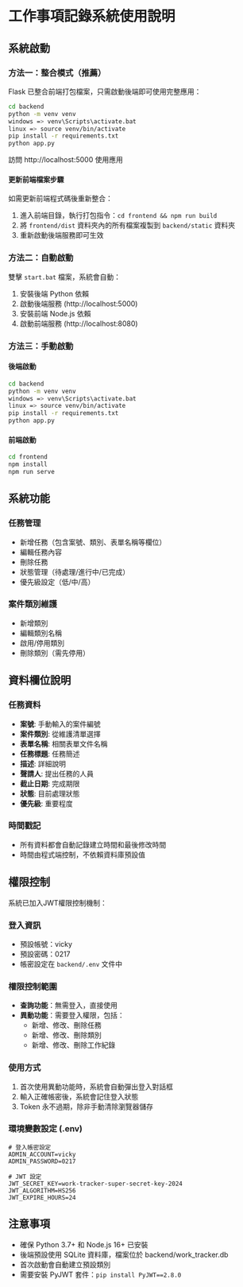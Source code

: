 # 工作事項記錄系統使用說明

## 系統啟動

### 方法一：整合模式（推薦）
Flask 已整合前端打包檔案，只需啟動後端即可使用完整應用：
```bash
cd backend
python -m venv venv
windows => venv\Scripts\activate.bat
linux => source venv/bin/activate
pip install -r requirements.txt
python app.py
```
訪問 http://localhost:5000 使用應用

#### 更新前端檔案步驟
如需更新前端程式碼後重新整合：
1. 進入前端目錄，執行打包指令：`cd frontend && npm run build`
2. 將 `frontend/dist` 資料夾內的所有檔案複製到 `backend/static` 資料夾
3. 重新啟動後端服務即可生效

### 方法二：自動啟動
雙擊 `start.bat` 檔案，系統會自動：
1. 安裝後端 Python 依賴
2. 啟動後端服務 (http://localhost:5000)
3. 安裝前端 Node.js 依賴
4. 啟動前端服務 (http://localhost:8080)

### 方法三：手動啟動

#### 後端啟動
```bash
cd backend
python -m venv venv
windows => venv\Scripts\activate.bat
linux => source venv/bin/activate
pip install -r requirements.txt
python app.py
```

#### 前端啟動
```bash
cd frontend
npm install
npm run serve
```

## 系統功能

### 任務管理
- 新增任務（包含案號、類別、表單名稱等欄位）
- 編輯任務內容
- 刪除任務
- 狀態管理（待處理/進行中/已完成）
- 優先級設定（低/中/高）

### 案件類別維護
- 新增類別
- 編輯類別名稱
- 啟用/停用類別
- 刪除類別（需先停用）

## 資料欄位說明

### 任務資料
- **案號**: 手動輸入的案件編號
- **案件類別**: 從維護清單選擇
- **表單名稱**: 相關表單文件名稱
- **任務標題**: 任務簡述
- **描述**: 詳細說明
- **聲請人**: 提出任務的人員
- **截止日期**: 完成期限
- **狀態**: 目前處理狀態
- **優先級**: 重要程度

### 時間戳記
- 所有資料都會自動記錄建立時間和最後修改時間
- 時間由程式端控制，不依賴資料庫預設值

## 權限控制

系統已加入JWT權限控制機制：

### 登入資訊
- 預設帳號：vicky
- 預設密碼：0217
- 帳密設定在 `backend/.env` 文件中

### 權限控制範圍
- **查詢功能**：無需登入，直接使用
- **異動功能**：需要登入權限，包括：
  - 新增、修改、刪除任務
  - 新增、修改、刪除類別
  - 新增、修改、刪除工作紀錄

### 使用方式
1. 首次使用異動功能時，系統會自動彈出登入對話框
2. 輸入正確帳密後，系統會記住登入狀態
3. Token 永不過期，除非手動清除瀏覽器儲存

### 環境變數設定 (.env)
```
# 登入帳密設定
ADMIN_ACCOUNT=vicky
ADMIN_PASSWORD=0217

# JWT 設定
JWT_SECRET_KEY=work-tracker-super-secret-key-2024
JWT_ALGORITHM=HS256
JWT_EXPIRE_HOURS=24
```

## 注意事項
- 確保 Python 3.7+ 和 Node.js 16+ 已安裝
- 後端預設使用 SQLite 資料庫，檔案位於 backend/work_tracker.db
- 首次啟動會自動建立預設類別
- 需要安裝 PyJWT 套件：`pip install PyJWT==2.8.0`